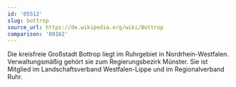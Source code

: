 ```yaml
---
id: '05512'
slug: bottrop
source_url: https://de.wikipedia.org/wiki/Bottrop
comparison: '09162'
---
```


Die kreisfreie Großstadt Bottrop liegt im Ruhrgebiet in Nordrhein-Westfalen. Verwaltungsmäßig gehört sie zum Regierungsbezirk Münster. Sie ist Mitglied im Landschaftsverband Westfalen-Lippe und im Regionalverband Ruhr.
